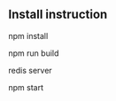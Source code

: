 <h2>Install instruction</h2>
<p>npm install</p>
<p>npm run build</p>
<p>redis server</p>
<p>npm start</p>
